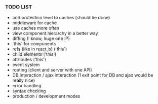 ### TODO LIST  ###

- add protection level to caches (should be done)
- middleware for cache
- use caches more often
- view component hierarchy in a better way
- diffing (I know, huge one :P)
- 'this' for components
- refs (like in react js) ('this')
- child elements ('this')
- attributes ('this')
- event system
- routing (client and server with one API)
- DB interaction / ajax interaction (1 exit point for DB and ajax would be really nice)
- error handling
- syntax checking
- production / development modes

